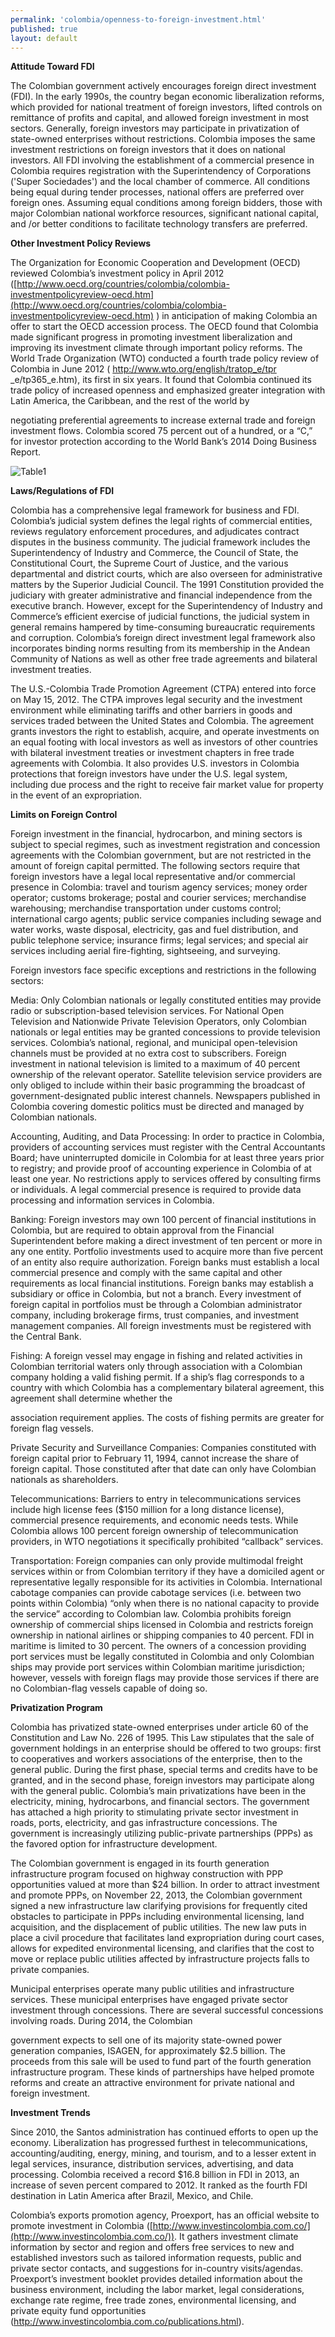 ```yaml
--- 
permalink: 'colombia/openness-to-foreign-investment.html' 
published: true 
layout: default
---
```

**Attitude Toward FDI**

The Colombian government actively encourages foreign direct investment (FDI). In the early 1990s, the country began economic liberalization reforms, which provided for national treatment of foreign investors, lifted controls on remittance of profits and capital, and allowed foreign investment in most sectors. Generally, foreign investors may participate in privatization of state-owned enterprises without restrictions. Colombia imposes the same investment restrictions on foreign investors that it does on national investors. All FDI involving the establishment of a commercial presence in Colombia requires registration with the Superintendency of Corporations ('Super Sociedades') and the local chamber of commerce. All conditions being equal during tender processes, national offers are preferred over foreign ones. Assuming equal conditions among foreign bidders, those with major Colombian national workforce resources, significant national capital, and /or better conditions to facilitate technology transfers are preferred.

**Other Investment Policy Reviews**

The Organization for Economic Cooperation and Development (OECD) reviewed Colombia’s investment policy in April 2012 ([http://www.oecd.org/countries/colombia/colombia-investmentpolicyreview-oecd.htm](http://www.oecd.org/countries/colombia/colombia-investmentpolicyreview-oecd.htm) ) in anticipation of making Colombia an offer to start the OECD accession process. The OECD found that Colombia made significant progress in promoting investment liberalization and improving its investment climate through important policy reforms. The World Trade Organization (WTO) conducted a fourth trade policy review of Colombia in June 2012 ( http://www.wto.org/english/tratop_e/tpr _e/tp365_e.htm), its first in six years. It found that Colombia continued its trade policy of increased openness and emphasized greater integration with Latin America, the Caribbean, and the rest of the world by

negotiating preferential agreements to increase external trade and foreign investment flows. Colombia scored 75 percent out of a hundred, or a “C,” for investor protection according to the World Bank’s 2014 Doing Business Report.

![Table1](../images/table1.png)

**Laws/Regulations of FDI**

Colombia has a comprehensive legal framework for business and FDI. Colombia’s judicial system defines the legal rights of commercial entities, reviews regulatory enforcement procedures, and adjudicates contract disputes in the business community. The judicial framework includes the Superintendency of Industry and Commerce, the Council of State, the Constitutional Court, the Supreme Court of Justice, and the various departmental and district courts, which are also overseen for administrative matters by the Superior Judicial Council. The 1991 Constitution provided the judiciary with greater administrative and financial independence from the executive branch. However, except for the Superintendency of Industry and Commerce’s efficient exercise of judicial functions, the judicial system in general remains hampered by time-consuming bureaucratic requirements and corruption. Colombia’s foreign direct investment legal framework also incorporates binding norms resulting from its membership in the Andean Community of Nations as well as other free trade agreements and bilateral investment treaties.

The U.S.-Colombia Trade Promotion Agreement (CTPA) entered into force on May 15, 2012. The CTPA improves legal security and the investment environment while eliminating tariffs and other barriers in goods and services traded between the United States and Colombia. The agreement grants investors the right to establish, acquire, and operate investments on an equal footing with local investors as well as investors of other countries with bilateral investment treaties or investment chapters in free trade agreements with Colombia. It also provides U.S. investors in Colombia protections that foreign investors have under the U.S. legal system, including due process and the right to receive fair market value for property in the event of an expropriation.

**Limits on Foreign Control**

Foreign investment in the financial, hydrocarbon, and mining sectors is subject to special regimes, such as investment registration and concession agreements with the Colombian government, but are not restricted in the amount of foreign capital permitted. The following sectors require that foreign investors have a legal local representative and/or commercial presence in Colombia: travel and tourism agency services; money order operator; customs brokerage; postal and courier services; merchandise warehousing; merchandise transportation under customs control; international cargo agents; public service companies including sewage and water works, waste disposal, electricity, gas and fuel distribution, and public telephone service; insurance firms; legal services; and special air services including aerial fire-fighting, sightseeing, and surveying.

Foreign investors face specific exceptions and restrictions in the following sectors:

Media: Only Colombian nationals or legally constituted entities may provide radio or subscription-based television services. For National Open Television and Nationwide Private Television Operators, only Colombian nationals or legal entities may be granted concessions to provide television services. Colombia’s national, regional, and municipal open-television channels must be provided at no extra cost to subscribers. Foreign investment in national television is limited to a maximum of 40 percent ownership of the relevant operator. Satellite television service providers are only obliged to include within their basic programming the broadcast of government-designated public interest channels. Newspapers published in Colombia covering domestic politics must be directed and managed by Colombian nationals.

Accounting, Auditing, and Data Processing: In order to practice in Colombia, providers of accounting services must register with the Central Accountants Board; have uninterrupted domicile in Colombia for at least three years prior to registry; and provide proof of accounting experience in Colombia of at least one year. No restrictions apply to services offered by consulting firms or individuals. A legal commercial presence is required to provide data processing and information services in Colombia.

Banking: Foreign investors may own 100 percent of financial institutions in Colombia, but are required to obtain approval from the Financial Superintendent before making a direct investment of ten percent or more in any one entity. Portfolio investments used to acquire more than five percent of an entity also require authorization. Foreign banks must establish a local commercial presence and comply with the same capital and other requirements as local financial institutions. Foreign banks may establish a subsidiary or office in Colombia, but not a branch. Every investment of foreign capital in portfolios must be through a Colombian administrator company, including brokerage firms, trust companies, and investment management companies. All foreign investments must be registered with the Central Bank.

Fishing: A foreign vessel may engage in fishing and related activities in Colombian territorial waters only through association with a Colombian company holding a valid fishing permit. If a ship’s flag corresponds to a country with which Colombia has a complementary bilateral agreement, this agreement shall determine whether the

association requirement applies. The costs of fishing permits are greater for foreign flag vessels.

Private Security and Surveillance Companies: Companies constituted with foreign capital prior to February 11, 1994, cannot increase the share of foreign capital. Those constituted after that date can only have Colombian nationals as shareholders.

Telecommunications: Barriers to entry in telecommunications services include high license fees ($150 million for a long distance license), commercial presence requirements, and economic needs tests. While Colombia allows 100 percent foreign ownership of telecommunication providers, in WTO negotiations it specifically prohibited “callback” services.

Transportation: Foreign companies can only provide multimodal freight services within or from Colombian territory if they have a domiciled agent or representative legally responsible for its activities in Colombia. International cabotage companies can provide cabotage services (i.e. between two points within Colombia) “only when there is no national capacity to provide the service” according to Colombian law. Colombia prohibits foreign ownership of commercial ships licensed in Colombia and restricts foreign ownership in national airlines or shipping companies to 40 percent. FDI in maritime is limited to 30 percent. The owners of a concession providing port services must be legally constituted in Colombia and only Colombian ships may provide port services within Colombian maritime jurisdiction; however, vessels with foreign flags may provide those services if there are no Colombian-flag vessels capable of doing so.

**Privatization Program**

Colombia has privatized state-owned enterprises under article 60 of the Constitution and Law No. 226 of 1995. This Law stipulates that the sale of government holdings in an enterprise should be offered to two groups: first to cooperatives and workers associations of the enterprise, then to the general public. During the first phase, special terms and credits have to be granted, and in the second phase, foreign investors may participate along with the general public. Colombia’s main privatizations have been in the electricity, mining, hydrocarbons, and financial sectors. The government has attached a high priority to stimulating private sector investment in roads, ports, electricity, and gas infrastructure concessions. The government is increasingly utilizing public-private partnerships (PPPs) as the favored option for infrastructure development.

The Colombian government is engaged in its fourth generation infrastructure program focused on highway construction with PPP opportunities valued at more than $24 billion. In order to attract investment and promote PPPs, on November 22, 2013, the Colombian government signed a new infrastructure law clarifying provisions for frequently cited obstacles to participate in PPPs including environmental licensing, land acquisition, and the displacement of public utilities. The new law puts in place a civil procedure that facilitates land expropriation during court cases, allows for expedited environmental licensing, and clarifies that the cost to move or replace public utilities affected by infrastructure projects falls to private companies.

Municipal enterprises operate many public utilities and infrastructure services. These municipal enterprises have engaged private sector investment through concessions. There are several successful concessions involving roads. During 2014, the Colombian

government expects to sell one of its majority state-owned power generation companies, ISAGEN, for approximately $2.5 billion. The proceeds from this sale will be used to fund part of the fourth generation infrastructure program. These kinds of partnerships have helped promote reforms and create an attractive environment for private national and foreign investment.

**Investment Trends**

Since 2010, the Santos administration has continued efforts to open up the economy. Liberalization has progressed furthest in telecommunications, accounting/auditing, energy, mining, and tourism, and to a lesser extent in legal services, insurance, distribution services, advertising, and data processing. Colombia received a record $16.8 billion in FDI in 2013, an increase of seven percent compared to 2012. It ranked as the fourth FDI destination in Latin America after Brazil, Mexico, and Chile.

Colombia’s exports promotion agency, Proexport, has an official website to promote investment in Colombia ([http://www.investincolombia.com.co/](http://www.investincolombia.com.co/)). It gathers investment climate information by sector and region and offers free services to new and established investors such as tailored information requests, public and private sector contacts, and suggestions for in-country visits/agendas. Proexport’s investment booklet provides detailed information about the business environment, including the labor market, legal considerations, exchange rate regime, free trade zones, environmental licensing, and private equity fund opportunities (http://www.investincolombia.com.co/publications.html).
